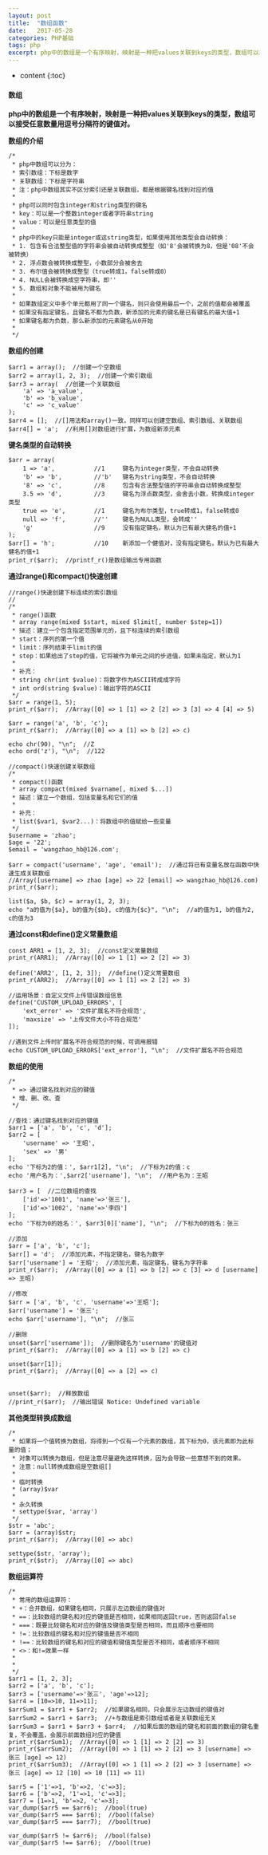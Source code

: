 ```yaml
---
layout: post
title:  "数组函数"
date:   2017-05-28
categories: PHP基础
tags: php
excerpt: php中的数组是一个有序映射，映射是一种把values关联到keys的类型，数组可以接受任意数量用逗号分隔符的键值对。
---
```


* content
{:toc}

#### 数组

**php中的数组是一个有序映射，映射是一种把values关联到keys的类型，数组可以接受任意数量用逗号分隔符的键值对。**

**数组的介绍**

    /*
     * php中数组可以分为：
     * 索引数组：下标是数字
     * 关联数组：下标是字符串
     * 注：php中数组其实不区分索引还是关联数组，都是根据键名找到对应的值
     *
     * php可以同时包含integer和string类型的键名
     * key：可以是一个整数integer或者字符串string
     * value：可以是任意类型的值
     *
     * php中的key只能是integer或这string类型，如果使用其他类型会自动转换：
     * 1. 包含有合法整型值的字符串会被自动转换成整型（如'8'会被转换为8，但是'08'不会被转换）
     * 2. 浮点数会被转换成整型，小数部分会被舍去
     * 3. 布尔值会被转换成整型（true转成1，false转成0）
     * 4. NULL会被转换成空字符串，即''
     * 5. 数组和对象不能被用为键名
     *
     * 如果数组定义中多个单元都用了同一个键名，则只会使用最后一个，之前的值都会被覆盖
     * 如果没有指定键名，且键名不都为负数，新添加的元素的键名是已有键名的最大值+1
     * 如果键名都为负数，那么新添加的元素键名从0开始
     *
     */

**数组的创建**

    $arr1 = array();  //创建一个空数组
    $arr2 = array(1, 2, 3);  //创建一个索引数组
    $arr3 = array(  //创建一个关联数组
        'a' => 'a_value',
        'b' => 'b_value',
        'c' => 'c_value'
    );
    $arr4 = [];  //[]用法和array()一致，同样可以创建空数组、索引数组、关联数组
    $arr4[] = 'a';  //利用[]对数组进行扩展，为数组新添元素

**键名类型的自动转换**

    $arr = array(
        1 => 'a',           //1     键名为integer类型，不会自动转换
        'b' => 'b',         //'b'   键名为string类型，不会自动转换
        '8' => 'c',         //8     包含有合法整型值的字符串会自动转换成整型
        3.5 => 'd',         //3     键名为浮点数类型，会舍去小数，转换成integer类型
        true => 'e',        //1     键名为布尔类型，true转成1，false转成0
        null => 'f',        //''    键名为NULL类型，会转成''
        'g'                 //9     没有指定键名，默认为已有最大健名的值+1
    );
    $arr[] = 'h';           //10    新添加一个健值对，没有指定键名，默认为已有最大健名的值+1
    print_r($arr);  //printf_r()是数组输出专用函数

**通过range()和compact()快速创建**

    //range()快速创建下标连续的索引数组
    //
    /*
     * range()函数
     * array range(mixed $start, mixed $limit[, number $step=1])
     * 描述：建立一个包含指定范围单元的，且下标连续的索引数组
     * start：序列的第一个值
     * limit：序列结束于limit的值
     * step：如果给出了step的值，它将被作为单元之间的步进值，如果未指定，默认为1
     *
     * 补充：
     * string chr(int $value)：将数字作为ASCII转成成字符
     * int ord(string $value)：输出字符的ASCII
     */
    $arr = range(1, 5);
    print_r($arr);  //Array([0] => 1 [1] => 2 [2] => 3 [3] => 4 [4] => 5)
    
    $arr = range('a', 'b', 'c');
    print_r($arr);  //Array([0] => a [1] => b [2] => c)
    
    echo chr(90), "\n";  //Z
    echo ord('z'), "\n";  //122
    
    //compact()快速创建关联数组
    /*
     * compact()函数
     * array compact(mixed $varname[, mixed $...])
     * 描述：建立一个数组，包括变量名和它们的值
     *
     * 补充：
     * list($var1, $var2...)：将数组中的值赋给一些变量
     */
    $username = 'zhao';
    $age = '22';
    $email = 'wangzhao_hb@126.com';
    
    $arr = compact('username', 'age', 'email');  //通过将已有变量名放在函数中快速生成关联数组
    //Array([username] => zhao [age] => 22 [email] => wangzhao_hb@126.com)
    print_r($arr);
    
    list($a, $b, $c) = array(1, 2, 3);
    echo "a的值为{$a}, b的值为{$b}, c的值为{$c}", "\n";  //a的值为1, b的值为2, c的值为3
    

**通过const和define()定义常量数组**

    const ARR1 = [1, 2, 3];  //const定义常量数组
    print_r(ARR1);  //Array([0] => 1 [1] => 2 [2] => 3)
    
    define('ARR2', [1, 2, 3]);  //define()定义常量数组
    print_r(ARR2);  //Array([0] => 1 [1] => 2 [2] => 3)
    
    //运用场景：自定义文件上传错误数组信息
    define('CUSTOM_UPLOAD_ERRORS', [
        'ext_error' => '文件扩展名不符合规范',
        'maxsize' => '上传文件大小不符合规范'
    ]);
    
    //遇到文件上传时扩展名不符合规范的时候，可调用报错
    echo CUSTOM_UPLOAD_ERRORS['ext_error'], "\n";  //文件扩展名不符合规范

**数组的使用**

    /*
     * => 通过键名找到对应的键值
     * 增、删、改、查
     */
    
    //查找：通过键名找到对应的键值
    $arr1 = ['a', 'b', 'c', 'd'];
    $arr2 = [
        'username' => '王昭',
        'sex' => '男'
    ];
    echo '下标为2的值：', $arr1[2], "\n";  //下标为2的值：c
    echo '用户名为：',$arr2['username'], "\n";  //用户名为：王昭
    
    $arr3 = [  //二位数组的查找
        ['id'=>'1001', 'name'=>'张三'],
        ['id'=>'1002', 'name'=>'李四']
    ];
    echo '下标为0的姓名：', $arr3[0]['name'], "\n";  //下标为0的姓名：张三
    
    //添加
    $arr = ['a', 'b', 'c'];
    $arr[] = 'd';  //添加元素，不指定键名，键名为数字
    $arr['username'] = '王昭';  //添加元素，指定键名，键名为字符串
    print_r($arr);  //Array([0] => a [1] => b [2] => c [3] => d [username] => 王昭)
    
    //修改
    $arr = ['a', 'b', 'c', 'username'=>'王昭'];
    $arr['username'] = '张三';
    echo $arr['username'], "\n";  //张三
    
    //删除
    unset($arr['username']);  //删除键名为'username'的键值对
    print_r($arr);  //Array([0] => a [1] => b [2] => c)
    
    unset($arr[1]);
    print_r($arr);  //Array([0] => a [2] => c)
    
    
    unset($arr);  //释放数组
    //print_r($arr);  //输出错误 Notice: Undefined variable
    

**其他类型转换成数组**

    /*
     * 如果将一个值转换为数组，将得到一个仅有一个元素的数组，其下标为0，该元素即为此标量的值；
     * 对象可以转换为数组，但是注意尽量避免这样转换，因为会导致一些意想不到的效果。
     * 注意：null转换成数组是空数组[]
     *
     * 临时转换
     * (array)$var
     *
     * 永久转换
     * settype($var, 'array')
     */
    $str = 'abc';
    $arr = (array)$str;
    print_r($arr);  //Array([0] => abc)
    
    settype($str, 'array');
    print_r($str);  //Array([0] => abc)

**数组运算符**

    /*
     * 常用的数组运算符：
     * +：合并数组，如果键名相同，只展示左边数组的键值对
     * ==：比较数组的键名和对应的键值是否相同，如果相同返回true，否则返回false
     * ===：既要比较键名和对应的键值及键值类型是否相同，而且顺序也要相同
     * !=：比较数组的键名和对应的键值是否不相同
     * !==：比较数组的键名和对应的键值和键值类型是否不相同，或者顺序不相同
     * <>：和!=效果一样
     *
     *
     */
    $arr1 = [1, 2, 3];
    $arr2 = ['a', 'b', 'c'];
    $arr3 = ['username'=>'张三', 'age'=>12];
    $arr4 = [10=>10, 11=>11];
    $arrSum1 = $arr1 + $arr2;  //如果键名相同，只会展示左边数组的键值对
    $arrSum2 = $arr1 + $arr3;  //+与数组是索引数组或者是关联数组无关
    $arrSum3 = $arr1 + $arr3 + $arr4;  //如果后面的数组的键名和前面的数组的键名重复，不会覆盖，会展示前面数组对应的键值
    print_r($arrSum1);  //Array([0] => 1 [1] => 2 [2] => 3)
    print_r($arrSum2);  //Array([0] => 1 [1] => 2 [2] => 3 [username] => 张三 [age] => 12)
    print_r($arrSum3);  //Array([0] => 1 [1] => 2 [2] => 3 [username] => 张三 [age] => 12 [10] => 10 [11] => 11)
    
    $arr5 = ['1'=>1, 'b'=>2, 'c'=>3];
    $arr6 = ['b'=>2, '1'=>1, 'c'=>3];
    $arr7 = [1=>1, 'b'=>2, 'c'=>3];
    var_dump($arr5 == $arr6);  //bool(true)
    var_dump($arr5 === $arr6);  //bool(false)
    var_dump($arr5 === $arr7);  //bool(true)
    
    var_dump($arr5 != $arr6);  //bool(false)
    var_dump($arr5 !== $arr6);  //bool(true)


